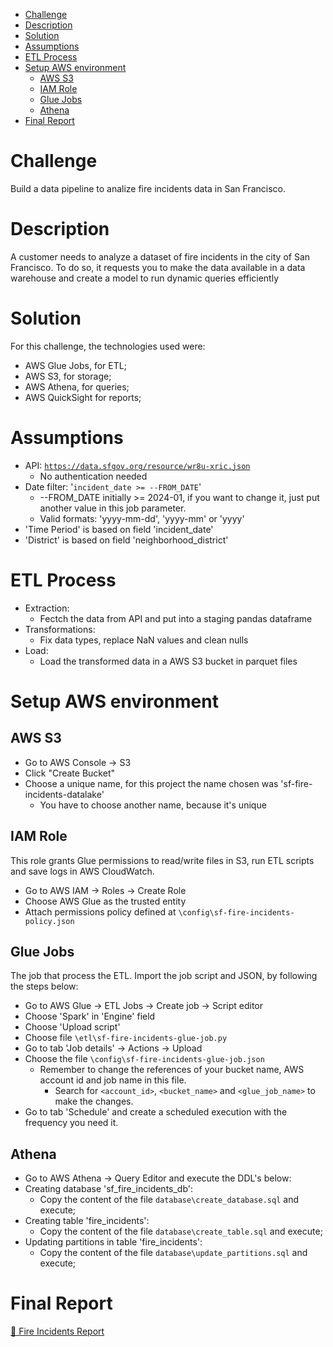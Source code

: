 - [Challenge](#challenge)
- [Description](#description)
- [Solution](#solution)
- [Assumptions](#assumptions)
- [ETL Process](#etl-process)
- [Setup AWS environment](#setup-aws-environment)
  - [AWS S3](#aws-s3)
  - [IAM Role](#iam-role)
  - [Glue Jobs](#glue-jobs)
  - [Athena](#athena)
- [Final Report](#final-report)

# Challenge
Build a data pipeline to analize fire incidents data in San Francisco.

# Description
A customer needs to analyze a dataset of fire incidents in the city of San Francisco. 
To do so, it requests you to make the data available in a data warehouse and create a model to run dynamic queries efficiently

# Solution
For this challenge, the technologies used were:
- AWS Glue Jobs, for ETL;
- AWS S3, for storage;
- AWS Athena, for queries;
- AWS QuickSight for reports;

# Assumptions
- API: <code>https://data.sfgov.org/resource/wr8u-xric.json</code>
    - No authentication needed
- Date filter: '<code>incident_date >= --FROM_DATE</code>'
    - --FROM_DATE initially >= 2024-01, if you want to change it, just put another value in this job parameter.
    - Valid formats: 'yyyy-mm-dd', 'yyyy-mm' or 'yyyy'
- 'Time Period' is based on field 'incident_date'
- 'District' is based on field 'neighborhood_district'

# ETL Process
- Extraction:
    - Fectch the data from API and put into a staging pandas dataframe
- Transformations:
    - Fix data types, replace NaN values and clean nulls
- Load:
    - Load the transformed data in a AWS S3 bucket in parquet files

# Setup AWS environment
## AWS S3
- Go to AWS Console -> S3
- Click "Create Bucket"
- Choose a unique name, for this project the name chosen was 'sf-fire-incidents-datalake' 
    - You have to choose another name, because it's unique

## IAM Role
This role grants Glue permissions to read/write files in S3, run ETL scripts and save logs in AWS CloudWatch.
- Go to AWS IAM -> Roles -> Create Role
- Choose AWS Glue as the trusted entity
- Attach permissions policy defined at <code>\config\sf-fire-incidents-policy.json</code>

## Glue Jobs
The job that process the ETL. Import the job script and JSON, by following the steps below:
- Go to AWS Glue -> ETL Jobs -> Create job -> Script editor
- Choose 'Spark' in 'Engine' field
- Choose 'Upload script'
- Choose file <code>\etl\sf-fire-incidents-glue-job.py</code>
- Go to tab 'Job details' -> Actions -> Upload
- Choose the file <code>\config\sf-fire-incidents-glue-job.json</code>
    - Remember to change the references of your bucket name, AWS account id and job name in this file.
        - Search for <code><account_id></code>, <code><bucket_name></code> and <code><glue_job_name></code> to make the changes.
- Go to tab 'Schedule' and create a scheduled execution with the frequency you need it.

## Athena
- Go to AWS Athena -> Query Editor and execute the DDL's below:
- Creating database 'sf_fire_incidents_db':
    - Copy the content of the file <code>database\create_database.sql</code> and execute;
- Creating table 'fire_incidents':
    - Copy the content of the file <code>database\create_table.sql</code> and execute;
- Updating partitions in table 'fire_incidents':
    - Copy the content of the file <code>database\update_partitions.sql</code> and execute;

# Final Report
[📑 Fire Incidents Report](https://github.com/danrbueno/sf_fire_incidents/blob/main/report/sf_fire_incidents_report.pdf)
